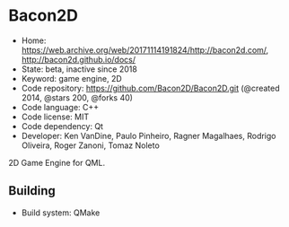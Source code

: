 # Bacon2D

- Home: https://web.archive.org/web/20171114191824/http://bacon2d.com/, http://bacon2d.github.io/docs/
- State: beta, inactive since 2018
- Keyword: game engine, 2D
- Code repository: https://github.com/Bacon2D/Bacon2D.git (@created 2014, @stars 200, @forks 40)
- Code language: C++
- Code license: MIT
- Code dependency: Qt
- Developer: Ken VanDine, Paulo Pinheiro, Ragner Magalhaes, Rodrigo Oliveira, Roger Zanoni, Tomaz Noleto

2D Game Engine for QML.

## Building

- Build system: QMake
